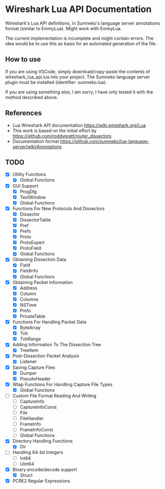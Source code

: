 # Wireshark Lua API Documentation

Wireshark's Lua API definitions, in Sumneko's language server annotations format (similar to EmmyLua). Might work with EmmyLua.

The current implementation is incomplete and might contain errors. The idea would be to use this as basis for an automated generation of the file.


## How to use

If you are using VSCode, simply download/copy-paste the contents of wireshark_lua_api.lua into your project. The Sumneko language server plugin must be installed (identifier: sumneko.lua).

If you are using something else, I am sorry, I have only tested it with the method described above.


## References

* Lua Wireshark API documentation https://wiki.wireshark.org/Lua
* This work is based on the initial effort by https://github.com/roddypratt/router_dissectors
* Documentation format https://github.com/sumneko/lua-language-server/wiki/Annotations


## TODO
- [x] Utility Functions
  - [x] Global Functions
- [x] GUI Support
    - [x] ProgDlg
    - [x] TextWindow
    - [x] Global Functions
- [x] Functions For New Protocols And Dissectors
    - [x] Dissector
    - [x] DissectorTable
    - [x] Pref
    - [x] Prefs
    - [x] Proto
    - [x] ProtoExpert
    - [x] ProtoField
    - [x] Global Functions
- [x] Obtaining Dissection Data
    - [x] Field
    - [x] FieldInfo
    - [x] Global Functions
- [x] Obtaining Packet Information
    - [x] Address
    - [x] Column
    - [x] Columns
    - [x] NSTime
    - [x] Pinfo
    - [x] PrivateTable
- [x] Functions For Handling Packet Data
    - [x] ByteArray
    - [x] Tvb
    - [x] TvbRange
- [x] Adding Information To The Dissection Tree
    - [x] TreeItem
- [x] Post-Dissection Packet Analysis
  - [x] Listener
- [x] Saving Capture Files
    - [x] Dumper
    - [x] PseudoHeader
- [x] Wtap Functions For Handling Capture File Types
  - [x] Global Functions
- [ ] Custom File Format Reading And Writing
    - [ ] CaptureInfo
    - [ ] CaptureInfoConst
    - [ ] File
    - [ ] FileHandler
    - [ ] FrameInfo
    - [ ] FrameInfoConst
    - [ ] Global Functions
- [x] Directory Handling Functions
    - [x] Dir
- [ ] Handling 64-bit Integers
    - [ ] Int64
    - [ ] UInt64
- [x] Binary encode/decode support
  - [x] Struct
- [x] PCRE2 Regular Expressions